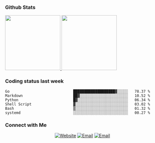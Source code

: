 
### Github Stats

<a href="https://github.com/lileixuan">
  <img height="180em" src="https://github-readme-stats.vercel.app/api?username=lileixuan&theme=buefy&show_icons=true" />
  <img height="180em" src="https://github-readme-stats.vercel.app/api/top-langs/?username=lileixuan&theme=buefy&layout=compact" />
</a>

### Coding status last week 

<!--START_SECTION:waka-->

```text
Go                             ███████████████████▓░░░░░   78.37 %
Markdown                       ██▓░░░░░░░░░░░░░░░░░░░░░░   10.52 %
Python                         █▓░░░░░░░░░░░░░░░░░░░░░░░   06.34 %
Shell Script                   ▓░░░░░░░░░░░░░░░░░░░░░░░░   03.02 %
Bash                           ▒░░░░░░░░░░░░░░░░░░░░░░░░   01.32 %
systemd                        ░░░░░░░░░░░░░░░░░░░░░░░░░   00.27 %
```

<!--END_SECTION:waka-->

### Connect with Me 

<p align="center">
<a href="https://www.koomu.cn/"><img alt="Website" src="https://img.shields.io/badge/Website-www.koomu.cn-blue?style=flat-square&logo=google-chrome"></a>
<a href="mailto:lileixuan@gmail.com"><img alt="Email" src="https://img.shields.io/badge/Email-lileixuan@gmail.com-blue?style=flat-square&logo=gmail"></a>
<a href="https://www.koomu.cn/rss/"><img alt="Email" src="https://img.shields.io/badge/RSS-www.koomu.cn%2Frss%2F-blue?style=flat-square&logo=rss"></a>


</p>
